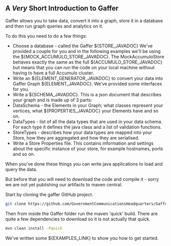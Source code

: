 ## A *Very* Short Introduction to Gaffer

Gaffer allows you to take data, convert it into a graph, store it in a database and then run graph queries and analytics on it.

To do this you need to do a few things:
 - Choose a database - called the Gaffer ${STORE_JAVADOC} We've provided a couple for you and in the following examples we'll be using the ${MOCK_ACCUMULO_STORE_JAVADOC}. The MockAccumuloStore behaves exactly the same as the full ${ACCUMULO_STORE_JAVADOC} but means that you can run the code on your local machine without having to have a full Accumulo cluster.
 - Write an ${ELEMENT_GENERATOR_JAVADOC} to convert your data into Gaffer Graph ${ELEMENT_JAVADOC}. We've provided some interfaces for you.
 - Write a ${SCHEMA_JAVADOC}. This is a json document that describes your graph and is made up of 3 parts:
  - DataSchema - the Elements in your Graph; what classes represent your vertices, what ${PROPERTIES_JAVADOC} your Elements have and so on.
  - DataTypes - list of all the data types that are used in your data schema. For each type it defines the java class and a list of validation functions.
  - StoreTypes - describes how your data types are mapped into your Store, how they are aggregated and how they are serialised.
 - Write a Store Properties file. This contains information and settings about the specific instance of your store, for example hostnames, ports and so on.

When you've done these things you can write java applications to load and query the data.

But before that you will need to download the code and compile it - sorry we are not yet publishing our artifacts to maven central.

Start by cloning the gaffer GitHub project.

```bash
git clone https://github.com/GovernmentCommunicationsHeadquarters/Gaffer.git
```

Then from inside the Gaffer folder run the maven 'quick' build. There are quite a few dependencies to download so it is not actually that quick.

```bash
mvn clean install -Pquick
```

We've written some ${EXAMPLES_LINK} to show you how to get started.

